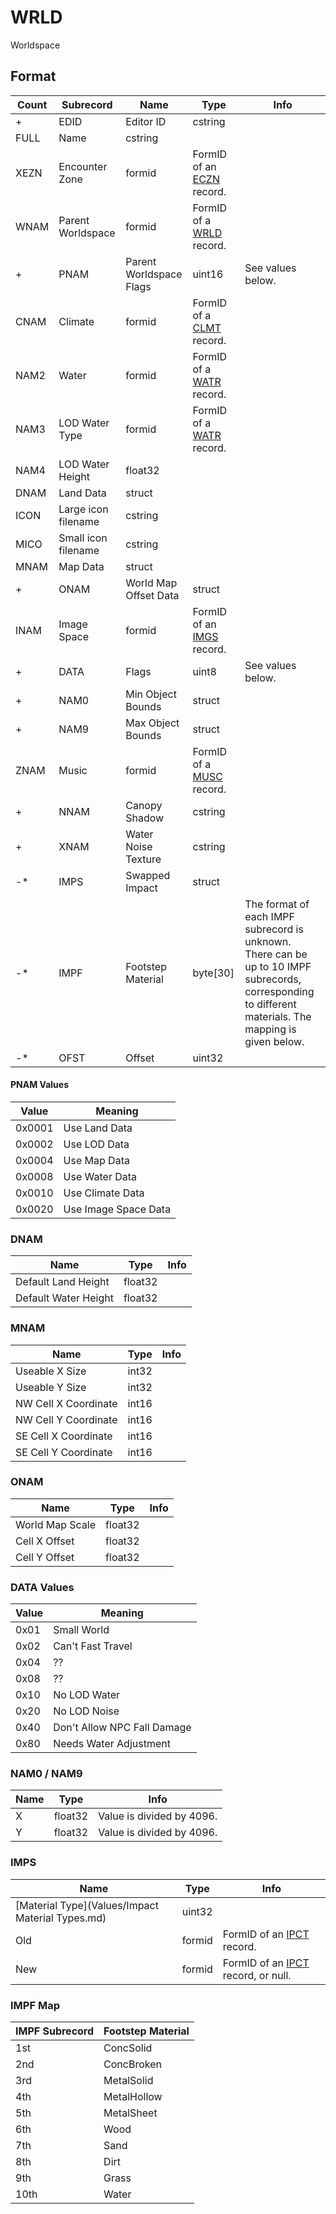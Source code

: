 WRLD
====

Worldspace

## Format

Count | Subrecord | Name | Type | Info
------|-------|------|------|-----
+ | EDID | Editor ID | cstring |
 | FULL | Name | cstring |
 | XEZN | Encounter Zone | formid | FormID of an [ECZN](ECZN.md) record.
 | WNAM | Parent Worldspace | formid | FormID of a [WRLD](WRLD.md) record.
+ | PNAM | Parent Worldspace Flags | uint16 | See values below.
 | CNAM | Climate | formid | FormID of a [CLMT](CLMT.md) record.
 | NAM2 | Water | formid | FormID of a [WATR](WATR.md) record.
 | NAM3 | LOD Water Type | formid | FormID of a [WATR](WATR.md) record.
 | NAM4 | LOD Water Height | float32 |
 | DNAM | Land Data | struct |
 | ICON | Large icon filename | cstring |
 | MICO | Small icon filename | cstring |
 | MNAM | Map Data | struct |
+ | ONAM | World Map Offset Data | struct |
 | INAM | Image Space | formid | FormID of an [IMGS](IMGS.md) record.
+ | DATA | Flags | uint8 | See values below.
+ | NAM0 | Min Object Bounds | struct |
+ | NAM9 | Max Object Bounds | struct |
 | ZNAM | Music | formid | FormID of a [MUSC](MUSC.md) record.
+ | NNAM | Canopy Shadow | cstring |
+ | XNAM | Water Noise Texture | cstring |
-* | IMPS | Swapped Impact | struct |
-* | IMPF | Footstep Material | byte[30] | The format of each IMPF subrecord is unknown. There can be up to 10 IMPF subrecords, corresponding to different materials. The mapping is given below.
-* | OFST | Offset | uint32 |

#### PNAM Values

Value | Meaning
------|--------
0x0001 | Use Land Data
0x0002 | Use LOD Data
0x0004 | Use Map Data
0x0008 | Use Water Data
0x0010 | Use Climate Data
0x0020 | Use Image Space Data

### DNAM

Name | Type | Info
-----|------|-----
Default Land Height | float32 |
Default Water Height | float32 |

### MNAM

Name | Type | Info
-----|------|-----
Useable X Size | int32 |
Useable Y Size | int32 |
NW Cell X Coordinate | int16 |
NW Cell Y Coordinate | int16 |
SE Cell X Coordinate | int16 |
SE Cell Y Coordinate | int16 |

### ONAM

Name | Type | Info
-----|------|-----
World Map Scale | float32 |
Cell X Offset | float32 |
Cell Y Offset | float32 |

### DATA Values

Value | Meaning
------|--------
0x01 | Small World
0x02 | Can't Fast Travel
0x04 | ??
0x08 | ??
0x10 | No LOD Water
0x20 | No LOD Noise
0x40 | Don't Allow NPC Fall Damage
0x80 | Needs Water Adjustment

### NAM0 / NAM9

Name | Type | Info
-----|------|-----
X | float32 | Value is divided by 4096.
Y | float32 | Value is divided by 4096.

### IMPS

Name | Type | Info
-----|------|-----
[Material Type](Values/Impact Material Types.md) | uint32 |
Old | formid | FormID of an [IPCT](IPCT.md) record.
New | formid | FormID of an [IPCT](IPCT.md) record, or null.

### IMPF Map

IMPF Subrecord | Footstep Material
-----------|------------------
1st | ConcSolid
2nd | ConcBroken
3rd | MetalSolid
4th | MetalHollow
5th | MetalSheet
6th | Wood
7th | Sand
8th | Dirt
9th | Grass
10th | Water

